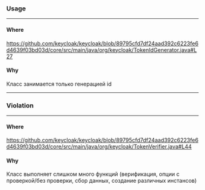 ### Usage

---
#### Where

https://github.com/keycloak/keycloak/blob/89795cfd7df24aad392c6223fe6d4639f03bd03d/core/src/main/java/org/keycloak/TokenIdGenerator.java#L27

#### Why

Класс занимается только генерацией id

------------------------

### Violation

---
#### Where

https://github.com/keycloak/keycloak/blob/89795cfd7df24aad392c6223fe6d4639f03bd03d/core/src/main/java/org/keycloak/TokenVerifier.java#L44

#### Why

Класс выполняет слишком много функций (верификация, опции с проверкой/без проверки, сбор данных, создание различных инстансов)